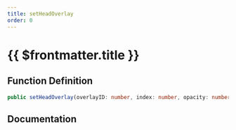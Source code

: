 ```yaml
---
title: setHeadOverlay
order: 0
---
```


# {{ $frontmatter.title }}

## Function Definition

```ts
public setHeadOverlay(overlayID: number, index: number, opacity: number): boolean;
```

## Documentation

<!--@include: ./parts/setHeadOverlay.md-->
